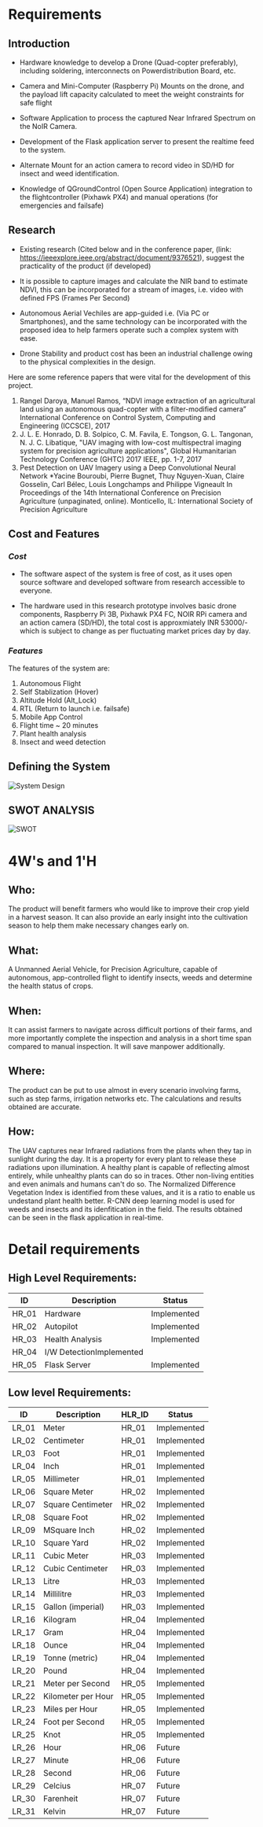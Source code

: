 # Requirements

## Introduction

* Hardware knowledge to develop a Drone (Quad-copter preferably), including soldering, interconnects on Powerdistribution Board, etc.
 
* Camera and Mini-Computer (Raspberry Pi) Mounts on the drone, and the payload lift capacity calculated to meet the weight constraints for safe flight

* Software Application to process the captured Near Infrared Spectrum on the NoIR Camera. 

* Development of the Flask application server to present the realtime feed to the system.

* Alternate Mount for an action camera to record video in SD/HD for insect and weed identification.

* Knowledge of QGroundControl (Open Source Application) integration to the flightcontroller (Pixhawk PX4) and manual operations (for emergencies and failsafe)

## Research

* Existing research (Cited below and in the conference paper, (link: https://ieeexplore.ieee.org/abstract/document/9376521), suggest the practicality of the product (if developed)

* It is possible to capture images and calculate the NIR band to estimate NDVI, this can be incorporated for a stream of images, i.e. video with defined FPS (Frames Per Second)

* Autonomous Aerial Vechiles are app-guided i.e. (Via PC or Smartphones), and the same technology can be incorporated with the proposed idea to help farmers operate such a complex system with ease.

* Drone Stability and product cost has been an industrial challenge owing to the physical complexities in the design.

Here are some reference papers that were vital for the development of this project.

1. Rangel Daroya, Manuel Ramos, “NDVI image extraction of an agricultural land using an autonomous quad-copter with a filter-modified camera” International Conference on Control System, Computing and Engineering (ICCSCE), 2017
2. J. L. E. Honrado, D. B. Solpico, C. M. Favila, E. Tongson, G. L. Tangonan, N. J. C. Libatique, "UAV imaging with low-cost multispectral imaging system for precision agriculture applications", Global Humanitarian Technology Conference (GHTC) 2017 IEEE, pp. 1-7, 2017
3.	Pest Detection on UAV Imagery using a Deep Convolutional Neural Network *Yacine Bouroubi, Pierre Bugnet, Thuy Nguyen-Xuan, Claire Gosselin, Carl Bélec, Louis Longchamps and Philippe Vigneault In Proceedings of the 14th International Conference on Precision Agriculture (unpaginated, online). Monticello, IL: International Society of Precision Agriculture

## Cost and Features
### *Cost*

* The software aspect of the system is free of cost, as it uses open source software and developed software from research accessible to everyone. 

* The hardware used in this research prototype involves basic drone components, Raspberry Pi 3B, Pixhawk PX4 FC, NOIR RPi camera and an action camera (SD/HD), the total cost is approxmiately INR 53000/- which is subject to change as per fluctuating market prices day by day. 


### *Features*

The features of the system are:
1. Autonomous Flight
2. Self Stablization (Hover)
3. Altitude Hold (Alt_Lock)
4. RTL (Return to launch i.e. failsafe)
5. Mobile App Control
6. Flight time ~ 20 minutes
7. Plant health analysis
8. Insect and weed detection


## Defining the System
![System Design](https://user-images.githubusercontent.com/84840612/120325783-a0811900-c305-11eb-93e3-8571a249c117.png)


## SWOT ANALYSIS
![SWOT](https://user-images.githubusercontent.com/84840612/120325808-a840bd80-c305-11eb-95fe-d4040fe5d6a9.jpg)


# 4W&#39;s and 1&#39;H

## Who:

The product will benefit farmers who would like to improve their crop yield in a harvest season. It can also provide an early insight into the cultivation season to help them make necessary changes early on.


## What:

A Unmanned Aerial Vehicle, for Precision Agriculture, capable of autonomous, app-controlled flight to identify insects, weeds and determine the health status of crops.

## When:

It can assist farmers to navigate across difficult portions of their farms, and more importantly complete the inspection and analysis in a short time span compared to manual inspection. It will save manpower additionally.

## Where:

The product can be put to use almost in every scenario involving farms, such as step farms, irrigation networks etc. The calculations and results obtained are accurate.

## How:

The UAV captures near Infrared radiations from the plants when they tap in sunlight during the day. It is a property for every plant to release these radiations upon illumination. A healthy plant is capable of reflecting almost entirely, while unhealthy plants can do so in traces. Other non-living entities and even animals and humans can't do so. The Normalized Difference Vegetation Index is identified from these values, and it is a ratio to enable us undestand plant health better. R-CNN deep learning model is used for weeds and insects and its idenfitication in the field. The results obtained can be seen in the flask application in real-time. 


# Detail requirements
## High Level Requirements:

|      ID          |Description                          |Status                         |
|----------------|-------------------------------|-----------------------------|
|HR_01|Hardware|Implemented|
|HR_02|Autopilot|Implemented|
|HR_03| Health Analysis|Implemented|
|HR_04|I/W DetectionImplemented|
|HR_05|Flask Server|Implemented|




##  Low level Requirements:
|      ID          |Description                          |  HLR_ID  |Status               |
|----------------|-------------------------------|----------|-----------------------------|
|LR_01|Meter|HR_01|Implemented|
|LR_02|Centimeter|HR_01|Implemented|
|LR_03|Foot|HR_01|Implemented|
|LR_04|Inch|HR_01|Implemented|
|LR_05|Millimeter|HR_01|Implemented|
|LR_06|Square Meter|HR_02|Implemented|
|LR_07|Square Centimeter|HR_02|Implemented|
|LR_08|Square Foot|HR_02|Implemented|
|LR_09|MSquare Inch|HR_02|Implemented|
|LR_10|Square Yard|HR_02|Implemented|
|LR_11|Cubic Meter|HR_03|Implemented|
|LR_12|Cubic Centimeter|HR_03|Implemented|
|LR_13|Litre|HR_03|Implemented|
|LR_14|Millilitre|HR_03|Implemented|
|LR_15|Gallon (imperial)|HR_03|Implemented|
|LR_16|Kilogram|HR_04|Implemented|
|LR_17|Gram|HR_04|Implemented|
|LR_18|Ounce|HR_04|Implemented|
|LR_19|Tonne (metric)|HR_04|Implemented|
|LR_20|Pound|HR_04|Implemented|
|LR_21|Meter per Second|HR_05|Implemented|
|LR_22|Kilometer per Hour|HR_05|Implemented|
|LR_23|Miles per Hour|HR_05|Implemented|
|LR_24|Foot per Second|HR_05|Implemented|
|LR_25|Knot|HR_05|Implemented|
|LR_26|Hour|HR_06|Future|
|LR_27|Minute|HR_06|Future|
|LR_28|Second|HR_06|Future|
|LR_29|Celcius|HR_07|Future|
|LR_30|Farenheit|HR_07|Future|
|LR_31|Kelvin|HR_07|Future|

